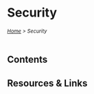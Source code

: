 # Security

<em>
<sub><a href='../README.md'>Home</a> > Security</sub>
</em>
<br />
<br />

## Contents

## Resources & Links

